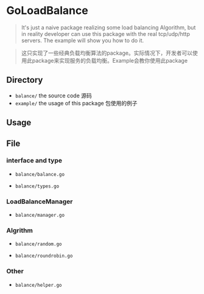 # GoLoadBalance
> It's just a naive package realizing some load balancing Algorithm, but in reality developer can use this package with the real tcp/udp/http servers. The example will show you how to do it.

> 这只实现了一些经典负载均衡算法的package。实际情况下，开发者可以使用此package来实现服务的负载均衡。Example会教你使用此package


## Directory
* `balance/` the source code 源码
* `example/` the usage of this package 包使用的例子

## Usage


## File
### interface and type
* `balance/balance.go`

* `balance/types.go`

### LoadBalanceManager
* `balance/manager.go`

### Algrithm
* `balance/random.go`

* `balance/roundrobin.go`

### Other
* `balance/helper.go`



